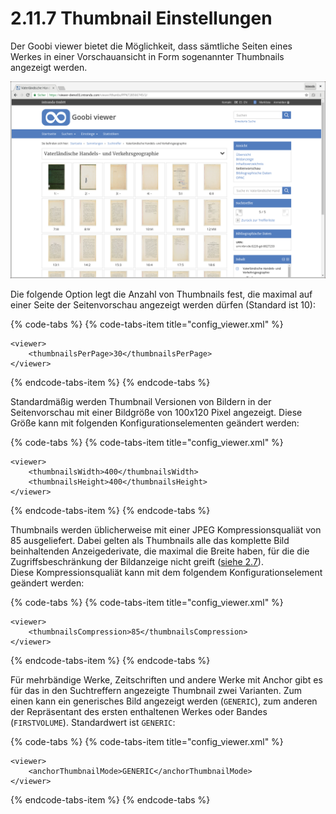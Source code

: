 # 2.11.7 Thumbnail Einstellungen

Der Goobi viewer bietet die Möglichkeit, dass sämtliche Seiten eines Werkes in einer Vorschauansicht in Form sogenannter Thumbnails angezeigt werden.

![Seitenvorschau](../../.gitbook/assets/seitenvorschau.png)

Die folgende Option legt die Anzahl von Thumbnails fest, die maximal auf einer Seite der Seitenvorschau angezeigt werden dürfen \(Standard ist 10\):

{% code-tabs %}
{% code-tabs-item title="config\_viewer.xml" %}
```markup
<viewer>
    <thumbnailsPerPage>30</thumbnailsPerPage>
</viewer>
```
{% endcode-tabs-item %}
{% endcode-tabs %}

Standardmäßig werden Thumbnail Versionen von Bildern in der Seitenvorschau mit einer Bildgröße von 100x120 Pixel angezeigt. Diese Größe kann mit folgenden Konfigurationselementen geändert werden:

{% code-tabs %}
{% code-tabs-item title="config\_viewer.xml" %}
```markup
<viewer>
    <thumbnailsWidth>400</thumbnailsWidth>
    <thumbnailsHeight>400</thumbnailsHeight>
</viewer>
```
{% endcode-tabs-item %}
{% endcode-tabs %}

Thumbnails werden üblicherweise mit einer JPEG Kompressionsqualiät von 85 ausgeliefert. Dabei gelten als Thumbnails alle das komplette Bild beinhaltenden Anzeigederivate, die maximal die Breite haben, für die die Zugriffsbeschränkung der Bildanzeige nicht greift \([siehe 2.7](../2.7.md)\).   
Diese Kompressionsqualiät kann mit dem folgendem Konfigurationselement geändert werden: 

{% code-tabs %}
{% code-tabs-item title="config\_viewer.xml" %}
```markup
<viewer>
    <thumbnailsCompression>85</thumbnailsCompression>
</viewer>
```
{% endcode-tabs-item %}
{% endcode-tabs %}

Für mehrbändige Werke, Zeitschriften und andere Werke mit Anchor gibt es für das in den Suchtreffern angezeigte Thumbnail zwei Varianten.  Zum einen kann ein generisches Bild angezeigt werden \(`GENERIC`\), zum anderen der Repräsentant des ersten enthaltenen Werkes oder Bandes \(`FIRSTVOLUME`\). Standardwert ist `GENERIC`:

{% code-tabs %}
{% code-tabs-item title="config\_viewer.xml" %}
```markup
<viewer>
    <anchorThumbnailMode>GENERIC</anchorThumbnailMode>
</viewer>
```
{% endcode-tabs-item %}
{% endcode-tabs %}



